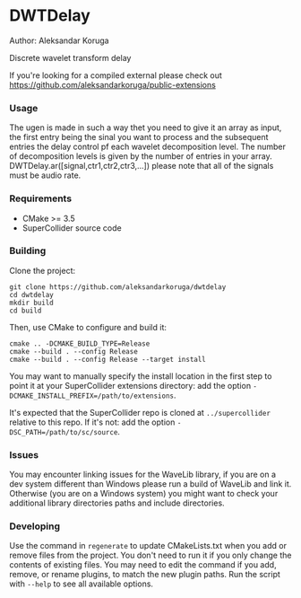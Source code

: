 # DWTDelay

Author: Aleksandar Koruga

Discrete wavelet transform delay

If you're looking for a compiled external please check out https://github.com/aleksandarkoruga/public-extensions

### Usage

The ugen is made in such a way thet you need to give it an array as input, the first entry being the sinal you want to process and the subsequent entries the delay control pf each wavelet decomposition level. The number of decomposition levels is given by the number of entries in your array. DWTDelay.ar([signal,ctr1,ctr2,ctr3,...]) please note that all of the signals must be audio rate.

### Requirements

- CMake >= 3.5
- SuperCollider source code

### Building

Clone the project:

    git clone https://github.com/aleksandarkoruga/dwtdelay
    cd dwtdelay
    mkdir build
    cd build

Then, use CMake to configure and build it:

    cmake .. -DCMAKE_BUILD_TYPE=Release
    cmake --build . --config Release
    cmake --build . --config Release --target install

You may want to manually specify the install location in the first step to point it at your
SuperCollider extensions directory: add the option `-DCMAKE_INSTALL_PREFIX=/path/to/extensions`.

It's expected that the SuperCollider repo is cloned at `../supercollider` relative to this repo. If
it's not: add the option `-DSC_PATH=/path/to/sc/source`.

### Issues

You may encounter linking issues for the WaveLib library, if you are on a dev system different than Windows please run a build of WaveLib and link it. Otherwise (you are on a Windows system) you might want to check your additional library directories paths and include directories.  

### Developing

Use the command in `regenerate` to update CMakeLists.txt when you add or remove files from the
project. You don't need to run it if you only change the contents of existing files. You may need to
edit the command if you add, remove, or rename plugins, to match the new plugin paths. Run the
script with `--help` to see all available options.

